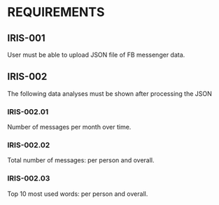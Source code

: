 # REQUIREMENTS

## IRIS-001

User must be able to upload JSON file of FB messenger data.

## IRIS-002

The following data analyses must be shown after processing the JSON

### IRIS-002.01

Number of messages per month over time.

### IRIS-002.02

Total number of messages: per person and overall.

### IRIS-002.03

Top 10 most used words: per person and overall.
